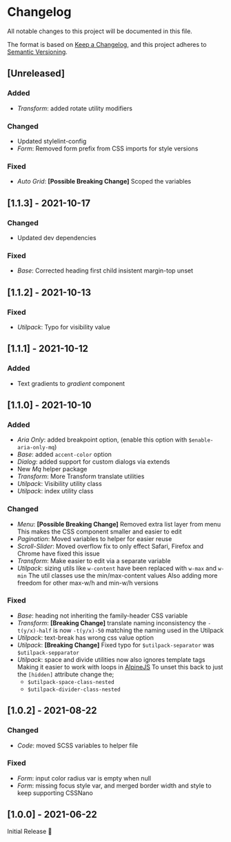 # Changelog
All notable changes to this project will be documented in this file.

The format is based on [Keep a Changelog](https://keepachangelog.com/en/1.0.0/),
and this project adheres to [Semantic Versioning](https://semver.org/spec/v2.0.0.html).

## [Unreleased]
### Added
- _Transform_: added rotate utility modifiers

### Changed
- Updated stylelint-config
- _Form_: Removed form prefix from CSS imports for style versions

### Fixed
- _Auto Grid_: **[Possible Breaking Change]** Scoped the variables

## [1.1.3] - 2021-10-17
### Changed
- Updated dev dependencies

### Fixed
- _Base_: Corrected heading first child insistent margin-top unset

## [1.1.2] - 2021-10-13
### Fixed
- _Utilpack_: Typo for visibility value

## [1.1.1] - 2021-10-12
### Added
- Text gradients to _gradient_ component

## [1.1.0] - 2021-10-10
### Added
- _Aria Only_: added breakpoint option, (enable this option with `$enable-aria-only-mq`)
- _Base_: added `accent-color` option
- _Dialog_: added support for custom dialogs via extends
- New _Mq_ helper package
- _Transform_: More Transform translate utilities
- _Utilpack_: Visibility utility class
- _Utilpack_: index utility class

### Changed
- _Menu_: **[Possible Breaking Change]** Removed extra list layer from menu
  This makes the CSS component smaller and easier to edit
- _Pagination_: Moved variables to helper for easier reuse
- _Scroll-Slider_: Moved overflow fix to only effect Safari, Firefox and Chrome have fixed this issue
- _Transform_: Make easier to edit via a separate variable
- _Utilpack_: sizing utils like `w-content` have been replaced with `w-max` and `w-min`
  The util classes use the min/max-content values
  Also adding more freedom for other max-w/h and min-w/h versions

### Fixed
- _Base_: heading not inheriting the family-header CSS variable
- _Transform_: **[Breaking Change]** translate naming inconsistency
  the `-t(y/x)-half` is now `-t(y/x)-50` matching the naming used in the Utilpack
- _Utilpack_: text-break has wrong css value option
- _Utilpack_: **[Breaking Change]** Fixed typo for `$utilpack-separator` was `$utilpack-sepparator`
- _Utilpack_: space and divide utilities now also ignores template tags
  Making it easier to work with loops in [AlpineJS](https://alpinejs.dev/)
  To unset this back to just the `[hidden]` attribute change the;
  - `$utilpack-space-class-nested`
  - `$utilpack-divider-class-nested`

## [1.0.2] - 2021-08-22
### Changed
- _Code_: moved SCSS variables to helper file

### Fixed
- _Form_: input color radius var is empty when null
- _Form_: missing focus style var,
  and merged border width and style to keep supporting CSSNano

## [1.0.0] - 2021-06-22
Initial Release 🎉
